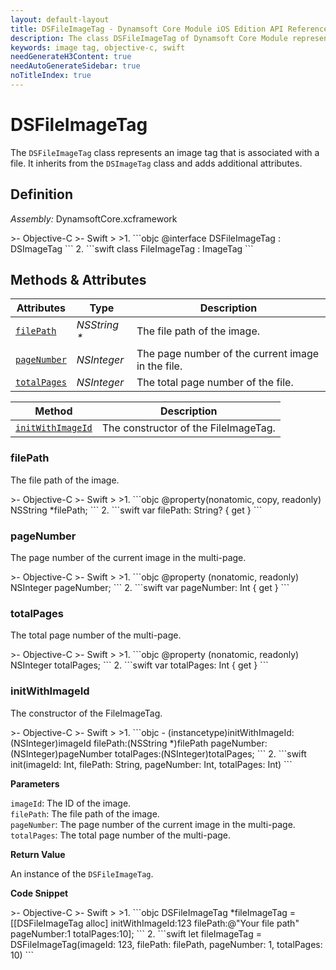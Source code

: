 ```yaml
---
layout: default-layout
title: DSFileImageTag - Dynamsoft Core Module iOS Edition API Reference
description: The class DSFileImageTag of Dynamsoft Core Module represents an image tag that is associated with a file, which contains the file path, page number, and total page number.
keywords: image tag, objective-c, swift
needGenerateH3Content: true
needAutoGenerateSidebar: true
noTitleIndex: true
---
```


# DSFileImageTag

The `DSFileImageTag` class represents an image tag that is associated with a file. It inherits from the `DSImageTag` class and adds additional attributes.

## Definition

*Assembly:* DynamsoftCore.xcframework

<div class="sample-code-prefix"></div>
>- Objective-C
>- Swift
>
>1. 
```objc
@interface DSFileImageTag : DSImageTag
```
2. 
```swift
class FileImageTag : ImageTag
```

## Methods & Attributes

| Attributes | Type | Description |
| ---------- | ---- | ----------- |
| [`filePath`](#filepath) | *NSString \** | The file path of the image. |
| [`pageNumber`](#pagenumber) | *NSInteger* | The page number of the current image in the file. |
| [`totalPages`](#totalpages) | *NSInteger* | The total page number of the file. |

| Method | Description |
| ------ | ----------- |
| [`initWithImageId`](#initwithimageid) | The constructor of the FileImageTag. |

### filePath

The file path of the image.

<div class="sample-code-prefix"></div>
>- Objective-C
>- Swift
>
>1. 
```objc
@property(nonatomic, copy, readonly) NSString *filePath;
```
2. 
```swift
var filePath: String? { get }
```

### pageNumber

The page number of the current image in the multi-page.

<div class="sample-code-prefix"></div>
>- Objective-C
>- Swift
>
>1. 
```objc
@property (nonatomic, readonly) NSInteger pageNumber;
```
2. 
```swift
var pageNumber: Int { get }
```

### totalPages

The total page number of the multi-page.

<div class="sample-code-prefix"></div>
>- Objective-C
>- Swift
>
>1. 
```objc
@property (nonatomic, readonly) NSInteger totalPages;
```
2. 
```swift
var totalPages: Int { get }
```

### initWithImageId

The constructor of the FileImageTag.

<div class="sample-code-prefix"></div>
>- Objective-C
>- Swift
>
>1. 
```objc
- (instancetype)initWithImageId:(NSInteger)imageId
                       filePath:(NSString *)filePath
                     pageNumber:(NSInteger)pageNumber
                     totalPages:(NSInteger)totalPages;
```
2. 
```swift
init(imageId: Int, filePath: String, pageNumber: Int, totalPages: Int)
```

**Parameters**

`imageId`: The ID of the image.  
`filePath`: The file path of the image.  
`pageNumber`: The page number of the current image in the multi-page.  
`totalPages`: The total page number of the multi-page.

**Return Value**

An instance of the `DSFileImageTag`.

**Code Snippet**

<div class="sample-code-prefix"></div>
>- Objective-C
>- Swift
>
>1. 
```objc
DSFileImageTag *fileImageTag = [[DSFileImageTag alloc] initWithImageId:123 filePath:@"Your file path" pageNumber:1 totalPages:10];
```
2. 
```swift
let fileImageTag = DSFileImageTag(imageId: 123, filePath: filePath, pageNumber: 1, totalPages: 10)
```
